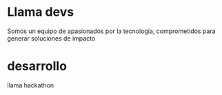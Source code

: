 # Llama devs
Somos un equipo de apasionados por la tecnología, comprometidos para generar soluciones de impacto

# desarrollo
llama hackathon
